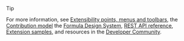 > [!TIP]
> For more information, see [Extensibility points, menus and toolbars](/previous-versions/azure/devops/docs/extend/reference/targets/overview#menus-and-toolbars), the [Contribution model](../develop/contributions-overview.md) the [Formula Design System](https://developer.microsoft.com/en-us/azure-devops/develop/extensions), [REST API reference](/rest/api/azure/devops/?view=azure-devops-rest-6.1&viewFallbackFrom=azure-devops-rest-5.1), [Extension samples](https://github.com/Microsoft/azure-devops-extension-sample), and resources in the [Developer Community](https://developercommunity.visualstudio.com/spaces/21/index.html).